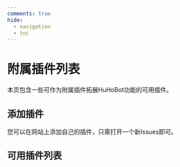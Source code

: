 ```yaml
---
comments: true
hide:
  - navigation
  - toc
---
```


# 附属插件列表

本页包含一些可作为附属插件拓展HuHoBot功能的可用插件。

## 添加插件

您可以在网站上添加自己的插件，只需打开一个新Issues即可。

## 可用插件列表

<div class="grid cards" markdown>




</div>
